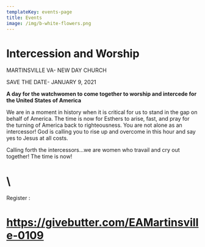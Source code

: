 ```yaml
---
templateKey: events-page
title: Events
image: /img/b-white-flowers.png
---
```

# **Intercession and Worship**

MARTINSVILLE VA- NEW DAY CHURCH  

SAVE THE DATE- JANUARY 9, 2021

**A day for the watchwomen to come together to worship and intercede for the United States of America**

We are in a moment in history when it is critical for us to stand in the gap on behalf of America. The time is now for Esthers to arise, fast, and pray for the turning of America back to righteousness. You are not alone as an intercessor! God is calling you to rise up and overcome in this hour and say yes to Jesus at all costs.

Calling forth the intercessors...we are women who travail and cry out together! The time is now!

# \
Register :

# https://givebutter.com/EAMartinsville-0109
